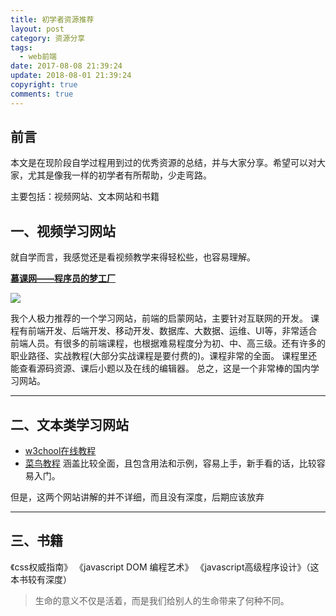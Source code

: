 ```yaml
---
title: 初学者资源推荐
layout: post
category: 资源分享
tags:
  - web前端
date: 2017-08-08 21:39:24
update: 2018-08-01 21:39:24
copyright: true
comments: true
---
```


## 前言

本文是在现阶段自学过程用到过的优秀资源的总结，并与大家分享。希望可以对大家，尤其是像我一样的初学者有所帮助，少走弯路。

主要包括：视频网站、文本网站和书籍

<!-- more -->
## 一、视频学习网站

就自学而言，我感觉还是看视频教学来得轻松些，也容易理解。


**[慕课网——程序员的梦工厂](https://www.imooc.com)**

![](https://upload-images.jianshu.io/upload_images/7295449-b57982ecf1aa8fa3.png?imageMogr2/auto-orient/strip%7CimageView2/2/w/1240)

我个人极力推荐的一个学习网站，前端的启蒙网站，主要针对互联网的开发。
课程有前端开发、后端开发、移动开发、数据库、大数据、运维、UI等，非常适合前端人员。有很多的前端课程，也根据难易程度分为初、中、高三级。还有许多的职业路径、实战教程(大部分实战课程是要付费的)。课程非常的全面。
课程里还能查看源码资源、课后小题以及在线的编辑器。
总之，这是一个非常棒的国内学习网站。

***

## 二、文本类学习网站

- [w3chool在线教程](https://www.w3school.com.cn/)
- [菜鸟教程](https://www.runoob.com/)
涵盖比较全面，且包含用法和示例，容易上手，新手看的话，比较容易入门。

但是，这两个网站讲解的并不详细，而且没有深度，后期应该放弃

***

## 三、书籍

《css权威指南》
《javascript DOM 编程艺术》
《javascript高级程序设计》（这本书较有深度）


<blockquote class="blockquote-center">生命的意义不仅是活着，而是我们给别人的生命带来了何种不同。</blockquote>